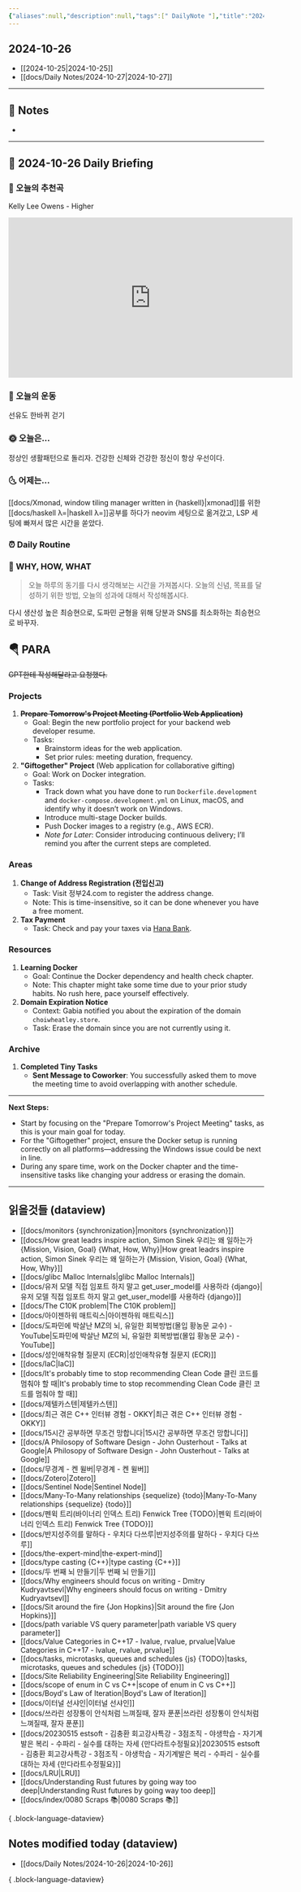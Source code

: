 ```yaml
---
{"aliases":null,"description":null,"tags":[" DailyNote "],"title":"2024-10-26","created":"2024-10-26T16:52:13","updated":"2024-10-26T22:32:26","dg-publish":true,"permalink":"/docs/Daily Notes/2024-10-26/","dgPassFrontmatter":true}
---
```



## 2024-10-26

- [[2024-10-25\|2024-10-25]] 
- [[docs/Daily Notes/2024-10-27\|2024-10-27]]

---

## 📝 Notes

- 


---

## 📅 2024-10-26 Daily Briefing

### 🎵 오늘의 추천곡

Kelly Lee Owens - Higher

<iframe width="560" height="315" src="https://www.youtube.com/embed/JqtcsYgn9s4?si=jDF7bNnZOl8hdXnz" title="YouTube video player" frameborder="0" allow="accelerometer; autoplay; clipboard-write; encrypted-media; gyroscope; picture-in-picture; web-share" referrerpolicy="strict-origin-when-cross-origin" allowfullscreen></iframe>

### 🏃 오늘의 운동

선유도 한바퀴 걷기

### 🌞 오늘은...

정상인 생활패턴으로 돌리자. 건강한 신체와 건강한 정신이 항상 우선이다.

### 🌜 어제는...

[[docs/Xmonad, window tiling manager written in {haskell}\|xmonad]]를 위한 [[docs/haskell λ=\|haskell λ=]]공부를 하다가 neovim 세팅으로 옮겨갔고, LSP 세팅에 빠져서 많은 시간을 쏟았다.

### ⏰ Daily Routine

### 🚀 WHY, HOW, WHAT

> 오늘 하루의 동기를 다시 생각해보는 시간을 가져봅시다. 오늘의 신념, 목표를 달성하기 위한 방법, 오늘의 성과에 대해서 작성해봅시다.

다시 생산성 높은 최승현으로, 도파민 균형을 위해 당분과 SNS를 최소화하는 최승현으로 바꾸자.

##  🪂 PARA

~~GPT한테 작성해달라고 요청했다.~~

### **Projects**

1. ~~**Prepare Tomorrow's Project Meeting (Portfolio Web Application)**~~
   - Goal: Begin the new portfolio project for your backend web developer resume.
   - Tasks:
     - Brainstorm ideas for the web application.
     - Set prior rules: meeting duration, frequency.
2. **"Giftogether" Project** (Web application for collaborative gifting)
   - Goal: Work on Docker integration.
   - Tasks:
     - Track down what you have done to run `Dockerfile.development` and `docker-compose.development.yml` on Linux, macOS, and identify why it doesn’t work on Windows.
     - Introduce multi-stage Docker builds.
     - Push Docker images to a registry (e.g., AWS ECR).
     - *Note for Later*: Consider introducing continuous delivery; I’ll remind you after the current steps are completed.
  

### **Areas**

1. **Change of Address Registration (전입신고)**
   - Task: Visit 정부24.com to register the address change.
   - Note: This is time-insensitive, so it can be done whenever you have a free moment.
2. **Tax Payment**
   - Task: Check and pay your taxes via [Hana Bank](https://my.hanabank.com/nSSnFUAQ).

### **Resources**

1. **Learning Docker**
   - Goal: Continue the Docker dependency and health check chapter.
   - Note: This chapter might take some time due to your prior study habits. No rush here, pace yourself effectively.
2. **Domain Expiration Notice**
   - Context: Gabia notified you about the expiration of the domain `choiwheatley.store`.
   - Task: Erase the domain since you are not currently using it.

### **Archive**

1. **Completed Tiny Tasks**
   - **Sent Message to Coworker**: You successfully asked them to move the meeting time to avoid overlapping with another schedule.

---

**Next Steps:**
- Start by focusing on the "Prepare Tomorrow's Project Meeting" tasks, as this is your main goal for today.
- For the "Giftogether" project, ensure the Docker setup is running correctly on all platforms—addressing the Windows issue could be next in line.
- During any spare time, work on the Docker chapter and the time-insensitive tasks like changing your address or erasing the domain.

---

## 읽을것들 (dataview)

- [[docs/monitors {synchronization}\|monitors {synchronization}]]
- [[docs/How great leadrs inspire action, Simon Sinek 우리는 왜 일하는가 {Mission, Vision, Goal} {What, How, Why}\|How great leadrs inspire action, Simon Sinek 우리는 왜 일하는가 {Mission, Vision, Goal} {What, How, Why}]]
- [[docs/glibc Malloc Internals\|glibc Malloc Internals]]
- [[docs/유저 모델 직접 임포트 하지 말고 get_user_model를 사용하라 {django}\|유저 모델 직접 임포트 하지 말고 get_user_model를 사용하라 {django}]]
- [[docs/The C10K problem\|The C10K problem]]
- [[docs/아이젠하워 매트릭스\|아이젠하워 매트릭스]]
- [[docs/도파민에 박살난 MZ의 뇌, 유일한 회복방법(몰입 황농문 교수) - YouTube\|도파민에 박살난 MZ의 뇌, 유일한 회복방법(몰입 황농문 교수) - YouTube]]
- [[docs/성인애착유형 질문지 (ECR)\|성인애착유형 질문지 (ECR)]]
- [[docs/IaC\|IaC]]
- [[docs/It's probably time to stop recommending Clean Code 클린 코드를 멈춰야 할 때\|It's probably time to stop recommending Clean Code 클린 코드를 멈춰야 할 때]]
- [[docs/제텔카스텐\|제텔카스텐]]
- [[docs/최근 겪은 C++ 인터뷰 경험 - OKKY\|최근 겪은 C++ 인터뷰 경험 - OKKY]]
- [[docs/15시간 공부하면 무조건 망합니다\|15시간 공부하면 무조건 망합니다]]
- [[docs/A Philosopy of Software Design - John Ousterhout - Talks at Google\|A Philosopy of Software Design - John Ousterhout - Talks at Google]]
- [[docs/무경계 - 켄 윌버\|무경계 - 켄 윌버]]
- [[docs/Zotero\|Zotero]]
- [[docs/Sentinel Node\|Sentinel Node]]
- [[docs/Many-To-Many relationships {sequelize} {todo}\|Many-To-Many relationships {sequelize} {todo}]]
- [[docs/펜윅 트리(바이너리 인덱스 트리) Fenwick Tree {TODO}\|펜윅 트리(바이너리 인덱스 트리) Fenwick Tree {TODO}]]
- [[docs/반지성주의를 말하다 - 우치다 다쓰루\|반지성주의를 말하다 - 우치다 다쓰루]]
- [[docs/the-expert-mind\|the-expert-mind]]
- [[docs/type casting {C++}\|type casting {C++}]]
- [[docs/두 번째 뇌 만들기\|두 번째 뇌 만들기]]
- [[docs/Why engineers should focus on writing - Dmitry Kudryavtsevl\|Why engineers should focus on writing - Dmitry Kudryavtsevl]]
- [[docs/Sit around the fire {Jon Hopkins}\|Sit around the fire {Jon Hopkins}]]
- [[docs/path variable VS query parameter\|path variable VS query parameter]]
- [[docs/Value Categories in C++17 - lvalue, rvalue, prvalue\|Value Categories in C++17 - lvalue, rvalue, prvalue]]
- [[docs/tasks, microtasks, queues and schedules {js} {TODO}\|tasks, microtasks, queues and schedules {js} {TODO}]]
- [[docs/Site Reliability Engineering\|Site Reliability Engineering]]
- [[docs/scope of enum in C vs C++\|scope of enum in C vs C++]]
- [[docs/Boyd's Law of Iteration\|Boyd's Law of Iteration]]
- [[docs/이터널 선샤인\|이터널 선샤인]]
- [[docs/쓰라린 성장통이 안식처럼 느껴질때, 잘자 푼푼\|쓰라린 성장통이 안식처럼 느껴질때, 잘자 푼푼]]
- [[docs/20230515 estsoft - 김충환 회고강사특강 - 3점조직 - 야생학습 - 자기계발은 복리 - 수파리 - 실수를 대하는 자세 {만다라트수정필요}\|20230515 estsoft - 김충환 회고강사특강 - 3점조직 - 야생학습 - 자기계발은 복리 - 수파리 - 실수를 대하는 자세 {만다라트수정필요}]]
- [[docs/LRU\|LRU]]
- [[docs/Understanding Rust futures by going way too deep\|Understanding Rust futures by going way too deep]]
- [[docs/index/0080 Scraps 📚\|0080 Scraps 📚]]

{ .block-language-dataview}

## Notes modified today (dataview)

- [[docs/Daily Notes/2024-10-26\|2024-10-26]]

{ .block-language-dataview}
